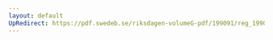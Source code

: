 ```yaml
---
layout: default
UpRedirect: https://pdf.swedeb.se/riksdagen-volumeG-pdf/199091/reg_199091/reg_199091_0870.pdf
---
```

